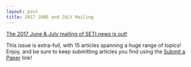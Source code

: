 ```yaml
---
layout: post
title: 2017 JUNE and JULY Mailing
---
```


[The 2017 June & July mailing of SETI.news is out!](http://us6.campaign-archive2.com/?u=d896005c207438af0297357d5&id=afdf52a00d)

This issue is extra-full, with 15 articles spanning a huge range of topics! Enjoy, and be sure to keep submitting articles you find using the [Submit a Paper](http://goo.gl/forms/nXtzvp8XBK) link!
